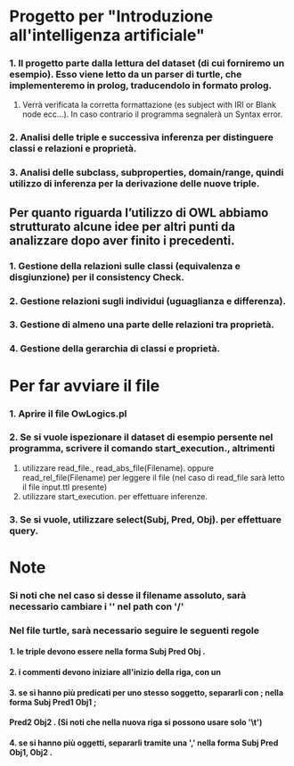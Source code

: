 Progetto per "Introduzione all'intelligenza artificiale"
=======





### 1. Il progetto parte dalla lettura del dataset (di cui forniremo un esempio). Esso viene letto da un parser di turtle, che implementeremo in prolog, traducendolo in formato prolog.
1. Verrà verificata la corretta formattazione (es subject with IRI or Blank node ecc…). In caso contrario il programma segnalerà un Syntax error.

### 2. Analisi delle triple e successiva inferenza per distinguere classi e relazioni e proprietà.

### 3. Analisi delle subclass, subproperties, domain/range, quindi utilizzo di inferenza per la derivazione delle nuove triple.


## Per quanto riguarda l’utilizzo di OWL abbiamo strutturato alcune idee per altri punti da analizzare dopo aver finito i precedenti. 

### 1. Gestione della relazioni sulle classi (equivalenza e disgiunzione) per il consistency Check.

### 2. Gestione relazioni sugli individui (uguaglianza e differenza).

### 3. Gestione di almeno una parte delle relazioni tra proprietà.

### 4. Gestione della gerarchia di classi e proprietà.

Per far avviare il file
======

### 1. Aprire il file OwLogics.pl

### 2. Se si vuole ispezionare il dataset di esempio persente nel programma, scrivere il comando start_execution., altrimenti
 1. utilizzare read_file., read_abs_file(Filename). oppure read_rel_file(Filename) per leggere il file (nel caso di read_file sarà letto il file input.ttl presente)
 2. utilizzare start_execution. per effettuare inferenze.

### 3. Se si vuole, utilizzare select(Subj, Pred, Obj). per effettuare query.

Note
======

### Si noti che nel caso si desse il filename assoluto, sarà necessario cambiare i '\' nel path con '/'

### Nel file turtle, sarà necessario seguire le seguenti regole

#### 1. le triple devono essere nella forma Subj Pred Obj .
#### 2. i commenti devono iniziare all'inizio della riga, con un #
#### 3. se si hanno più predicati per uno stesso soggetto, separarli con ; nella forma Subj Pred1 Obj1 ;
#### Pred2 Obj2 . (Si noti che nella nuova riga si possono usare solo '\t')
#### 4. se si hanno più oggetti, separarli tramite una ',' nella forma Subj Pred Obj1, Obj2 .
